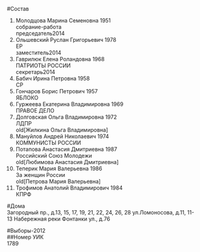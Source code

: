 #Состав  
1. Молодцова Марина Семеновна 1951  
    собрание-работа  
    председатель2014  
2. Ольшевский Руслан Григорьевич 1978  
    ЕР  
    заместитель2014  
3. Гаврилюк Елена Роландовна 1968  
    ПАТРИОТЫ РОССИИ  
    секретарь2014  
4. Бабич Ирина Петровна 1958  
    СР  
5. Гончаров Борис Петрович 1957  
    ЯБЛОКО  
6. Гуржеева Екатерина Владимировна 1969  
    ПРАВОЕ ДЕЛО  
7. Долговская Ольга Владимировна 1972  
    ЛДПР  
    old[Жилкина Ольга Владимировна]  
8. Мануйлов Андрей Николаевич 1974  
    КОММУНИСТЫ РОССИИ  
9. Потапова Анастасия Дмитриевна 1987  
    Российский Союз Молодежи  
    old[Любимова Анастасия Дмитриевна]  
10. Теперик Мария Валерьевна 1986  
    За женщин России  
    old[Петрова Мария Валерьевна]  
11. Трофимов Анатолий Владимирович 1984  
    КПРФ  
  
#Дома  
Загородный пр., д.13, 15, 17, 19, 21, 22, 24, 26, 28 ул.Ломоносова, д.11, 11-13 Набережная реки Фонтанки ул., д.76  
  
#Выборы-2012  
##Номер УИК  
1789  
